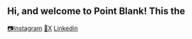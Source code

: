 ## Hi, and welcome to Point Blank! This the 

<a href="https://www.instagram.com/pointblank.design/">📷Instagram</a>
<a href="https://twitter.com/PointBlankpbk">🐥X</a>
<a href="https://www.linkedin.com/company/pointblankpbk/">Linkedin</a>
